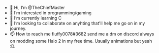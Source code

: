 - 👋 Hi, I’m @TheChiefMaster
- 👀 I’m interested in programming/gaming
- 🌱 I’m currently learning C
- 💞️ I’m looking to collaborate on anyhting that'll help me go on in my journey.
- 📫 How to reach me fluffy0078#3682 send me a dm on discord always on modding some Halo 2 in my free time. Usually animations but yeah :D. 

<!---
TheChiefMaster/TheChiefMaster is a ✨ special ✨ repository because its `README.md` (this file) appears on your GitHub profile.
You can click the Preview link to take a look at your changes.
--->

